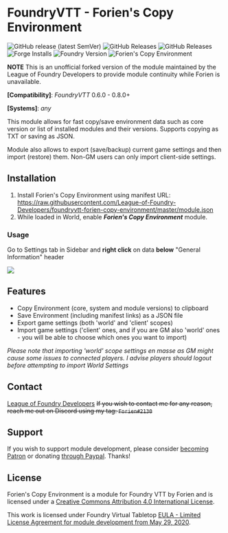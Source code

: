 # FoundryVTT - Forien's Copy Environment

![GitHub release (latest SemVer)](https://img.shields.io/github/v/release/League-of-Foundry-Developers/foundryvtt-forien-copy-environment) ![GitHub Releases](https://img.shields.io/github/downloads/League-of-Foundry-Developers/foundryvtt-forien-copy-environment/latest/total) ![GitHub Releases](https://img.shields.io/github/downloads/League-of-Foundry-Developers/foundryvtt-forien-copy-environment/total) ![Forge Installs](https://img.shields.io/badge/dynamic/json?label=Forge%20Installs&query=package.installs&suffix=%25&url=https%3A%2F%2Fforge-vtt.com%2Fapi%2Fbazaar%2Fpackage%2Fforien-copy-environment&colorB=4aa94a) ![Foundry Version](https://img.shields.io/badge/dynamic/json.svg?url=https://github.com/League-of-Foundry-Developers/foundryvtt-forien-copy-environment/releases/latest/download/module.json&label=foundry%20version&query=$.compatibleCoreVersion&colorB=blueviolet) ![Forien's Copy Environment](https://img.shields.io/endpoint?url=https%3A%2F%2Fraw.githubusercontent.com%2FLeague-of-Foundry-Developers%2Fleague-repo-status%2Fshields-endpoint%2Fforien-copy-environment.json)



**NOTE** This is an unofficial forked version of the module maintained by the League of Foundry Developers to provide module continuity while Forien is unavailable.

**[Compatibility]**: *FoundryVTT* 0.6.0 - 0.8.0+

**[Systems]**: *any*

This module allows for fast copy/save environment data such as core version or list of installed modules and their versions. Supports copying as TXT or saving as JSON.

Module also allows to export (save/backup) current game settings and then import (restore) them. Non-GM users can only import client-side settings.

## Installation

1. Install Forien's Copy Environment using manifest URL: https://raw.githubusercontent.com/League-of-Foundry-Developers/foundryvtt-forien-copy-environment/master/module.json
2. While loaded in World, enable **_Forien's Copy Environment_** module.

### Usage

Go to Settings tab in Sidebar and **right click** on data **below** "General Information" header

![](https://i.gyazo.com/8f41b4e7f52e8f560f9265774a9849db.gif)

## Features

* Copy Environment (core, system and module versions) to clipboard
* Save Environment (including manifest links) as a JSON file
* Export game settings (both 'world' and 'client' scopes)
* Import game settings ('client' ones, and if you are GM also 'world' ones - you will be able to choose which ones you want to import)

*Please note that importing 'world' scope settings en masse as GM might cause some issues to connected players. I advise players should logout before attempting to import World Settings*

## Contact

[League of Foundry Developers](https://discord.gg/gzemMfHURH) ~~If you wish to contact me for any reason, reach me out on Discord using my tag: `Forien#2130`~~

## Support

If you wish to support module development, please consider [becoming Patron](https://www.patreon.com/foundryworkshop) or donating [through Paypal](https://www.paypal.com/cgi-bin/webscr?cmd=_s-xclick&hosted_button_id=6P2RRX7HVEMV2&source=url). Thanks!

## License

Forien's Copy Environment is a module for Foundry VTT by Forien and is licensed under a [Creative Commons Attribution 4.0 International License](http://creativecommons.org/licenses/by/4.0/).

This work is licensed under Foundry Virtual Tabletop [EULA - Limited License Agreement for module development from May 29, 2020](https://foundryvtt.com/article/license/).
